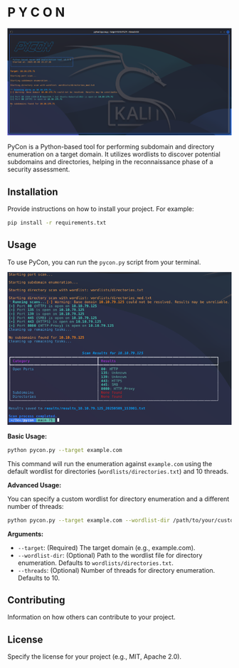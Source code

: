 # P Y C O N
![PYCONTOOOL](screenshots/pycon.png)


PyCon is a Python-based tool for performing subdomain and directory enumeration on a target domain. It utilizes wordlists to discover potential subdomains and directories, helping in the reconnaissance phase of a security assessment.

## Installation

Provide instructions on how to install your project. For example:

```bash
pip install -r requirements.txt
```

## Usage

To use PyCon, you can run the `pycon.py` script from your terminal.

![PYCON](screenshots/Output.png)

**Basic Usage:**

```bash
python pycon.py --target example.com
```

This command will run the enumeration against `example.com` using the default wordlist for directories (`wordlists/directories.txt`) and 10 threads.

**Advanced Usage:**

You can specify a custom wordlist for directory enumeration and a different number of threads:

```bash
python pycon.py --target example.com --wordlist-dir /path/to/your/custom_directory_wordlist.txt --threads 20
```

**Arguments:**

*   `--target`: (Required) The target domain (e.g., example.com).
*   `--wordlist-dir`: (Optional) Path to the wordlist file for directory enumeration. Defaults to `wordlists/directories.txt`.
*   `--threads`: (Optional) Number of threads for directory enumeration. Defaults to 10.

## Contributing

Information on how others can contribute to your project.

## License

Specify the license for your project (e.g., MIT, Apache 2.0).